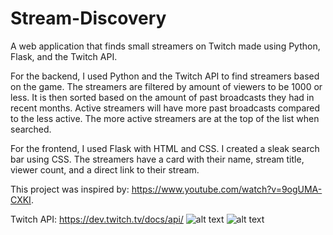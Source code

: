 # Stream-Discovery
A web application that finds small streamers on Twitch made using Python, Flask, and the Twitch API.

For the backend, I used Python and the Twitch API to find streamers based on the game. The streamers are filtered by amount of viewers to be 1000 or less. It is then sorted based on the amount of past broadcasts they had in recent months. Active streamers will have more past broadcasts compared to the less active. The more active streamers are at the top of the list when searched.

For the frontend, I used Flask with HTML and CSS. I created a sleak search bar using CSS. The streamers have a card with their name, stream title, viewer count, and a direct link to their stream.

This project was inspired by: https://www.youtube.com/watch?v=9ogUMA-CXKI.

Twitch API: https://dev.twitch.tv/docs/api/
![alt text](https://gcdn.pbrd.co/images/XBwxEe2VGg69.png?o=1)
![alt text](https://gcdn.pbrd.co/images/oFGolRppIjH1.png?o=1)


